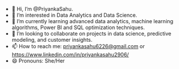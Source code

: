 
- 👋 Hi, I’m @PriyankaSahu.
- 👀 I’m interested in Data Analytics and Data Science.
- 🌱 I’m currently learning advanced data analytics, machine learning algorithms, Power BI and SQL optimization techniques.
- 👯 I’m looking to collaborate on projects in data science, predictive modeling, and customer insights.
- 📫 How to reach me: priyankasahu6226@gmail.com or https://www.linkedin.com/in/priyankasahu2906/
- 😄 Pronouns: She/Her

